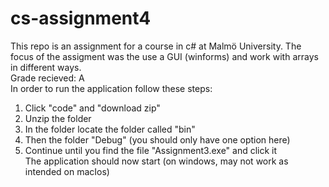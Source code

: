 # cs-assignment4
This repo is an assignment for a course in c# at Malmö University. The focus of the assigment was the use a GUI (winforms) and work with arrays in different ways. <br>
Grade recieved: A<br>
In order to run the application follow these steps:<br>
1. Click "code" and "download zip"
2. Unzip the folder
3. In the folder locate the folder called "bin"
4. Then the folder "Debug" (you should only have one option here)
5. Continue until you find the file "Assignment3.exe" and click it<br>
The application should now start (on windows, may not work as intended on macIos)
